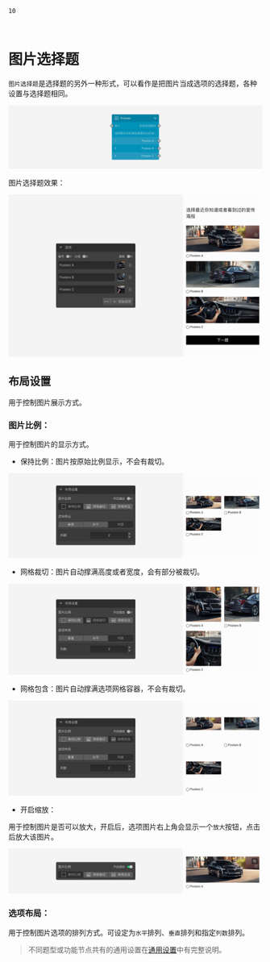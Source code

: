 ```index
10
```

```tag

```

```summary

```
# 图片选择题

`图片选择题`是选择题的另外一种形式，可以看作是把图片当成选项的选择题，各种设置与选择题相同。

<img src='../assets/questionnaireNodes/10picture/node.png'>

图片选择题效果：

<img src='../assets/questionnaireNodes/10picture/section.png'>

## 布局设置
用于控制图片展示方式。

### 图片比例：
用于控制图片的显示方式。

+ 保持比例：图片按原始比例显示，不会有裁切。

<img src='../assets/questionnaireNodes/10picture/none.png'>

+ 网格裁切：图片自动撑满高度或者宽度，会有部分被裁切。

<img src='../assets/questionnaireNodes/10picture/cover.png'>

+ 网格包含：图片自动撑满选项网格容器，不会有裁切。

<img src='../assets/questionnaireNodes/10picture/contain.png'>

+ 开启缩放：

用于控制图片是否可以放大，开启后，选项图片右上角会显示一个`放大`按钮，点击后放大该图片。

<img src='../assets/questionnaireNodes/10picture/zoom.png'>

### 选项布局：
用于控制图片选项的排列方式。可设定为`水平`排列、`垂直`排列和指定`列数`排列。

> 不同题型或功能节点共有的通用设置在[通用设置](../../11nodeSettings/concept.md)中有完整说明。